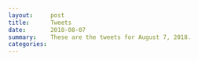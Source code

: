 ```yaml
---
layout:     post
title:      Tweets
date:       2018-08-07
summary:    These are the tweets for August 7, 2018.
categories:
---
```


